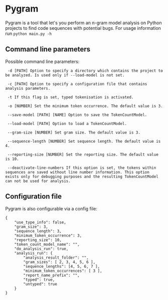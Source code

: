 # Pygram

Pygram is a tool that let's you perform an n-gram model analysis on Python projects to find code sequences with potential bugs.
For usage information run ``python main.py -h``

## Command line parameters
Possible command line parameters:

     -d [PATH] Option to specify a directory which contains the project to be analyzed. Is used only if --load-model is not set.
     
     -c [PATH] Option to specify a configuration file that contains analysis parameters.

     -t If this flag is set, typed tokenisation is activated.

     -o [NUMBER] Set the minimum token occurrence. The default value is 3.

     --save-model [PATH] [NAME] Option to save the TokenCountModel.

     --load-model [PATH] Option to load a TokenCountModel.

     --gram-size [NUMBER] Set gram size. The default value is 3.

     --sequence-length [NUMBER] Set sequence length. The default value is 4.

     --reporting-size [NUMBER] Set the reporting size. The default value is 10.
     
     --deactivate-line-numbers If this option is set, the tokens within sequences are saved without line number information. This option exists only for debugging purposes and the resulting TokenCountModel can not be used for analysis.

## Configuration file
Pygram is also configurable via a config file:

    {
        "use_type_info": false,
        "gram_size": 3,
        "sequence_length": 3,
        "minimum_token_occurrence": 3,
        "reporting_size": 10,
        "token_count_model_name": "",
        "do_analysis_run": true,
        "analysis_run": {
            "analysis_result_folder": "",
            "gram_sizes": [ 2, 3, 4, 5, 6 ],
            "sequence_lengths": [4, 5, 6, 7 ],
            "minimum_token_occurrences": [ 3 ],
            "report_name_prefix": "",
            "typed": true,
            "untyped": true
        }
    }